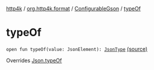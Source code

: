 [http4k](../../index.md) / [org.http4k.format](../index.md) / [ConfigurableGson](index.md) / [typeOf](./type-of.md)

# typeOf

`open fun typeOf(value: JsonElement): `[`JsonType`](../-json-type/index.md) [(source)](https://github.com/http4k/http4k/blob/master/http4k-format-gson/src/main/kotlin/org/http4k/format/Gson.kt#L40)

Overrides [Json.typeOf](../-json/type-of.md)

